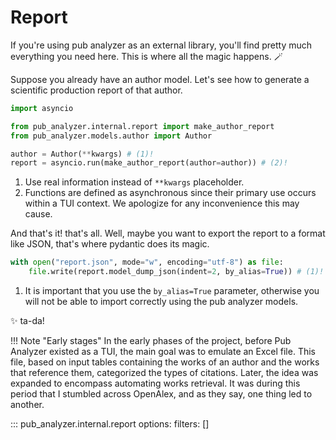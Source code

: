 # Report

If you're using pub analyzer as an external library, you'll find pretty much everything you need here. This is where all the magic happens. :magic_wand:

Suppose you already have an author model. Let's see how to generate a scientific production report of that author.

```python
import asyncio

from pub_analyzer.internal.report import make_author_report
from pub_analyzer.models.author import Author

author = Author(**kwargs) # (1)!
report = asyncio.run(make_author_report(author=author)) # (2)!
```

1. Use real information instead of `**kwargs` placeholder.
2. Functions are defined as asynchronous since their primary use occurs within a TUI context. We apologize for any inconvenience this may cause.

And that's it! that's all. Well, maybe you want to export the report to a format like JSON, that's where pydantic does its magic.


```python
with open("report.json", mode="w", encoding="utf-8") as file:
    file.write(report.model_dump_json(indent=2, by_alias=True)) # (1)!
```

1.  It is important that you use the `by_alias=True` parameter, otherwise you will not be able to import correctly using the pub analyzer models.

:sparkles: ta-da!


!!! Note "Early stages"
    In the early phases of the project, before Pub Analyzer existed as a TUI, the main goal was to emulate an Excel file. This file, based on input tables containing the works of an author and the works that reference them, categorized the types of citations. Later, the idea was expanded to encompass automating works retrieval. It was during this period that I stumbled across OpenAlex, and as they say, one thing led to another.

::: pub_analyzer.internal.report
    options:
      filters: []
